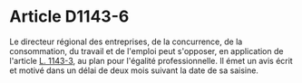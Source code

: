 # Article D1143-6

Le directeur régional des entreprises, de la concurrence, de la consommation, du travail et de l'emploi peut s'opposer, en application de l'article [L. 1143-3][1], au plan pour l'égalité professionnelle. Il émet un avis écrit et motivé dans un délai de deux mois suivant la date de sa saisine.

 [1]: /affichCodeArticle.do?cidTexte=LEGITEXT000006072050&idArticle=LEGIARTI000006900810&dateTexte=&categorieLien=cid
